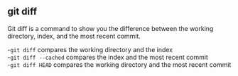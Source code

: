 ## git diff

Git diff is a command to show you the difference between the working directory, index, and the most recent commit.

-`git diff` compares the working directory and the index  
-`git diff --cached` compares the index and the most recent commit  
-`git diff HEAD` compares the working directory and the most recent commit
